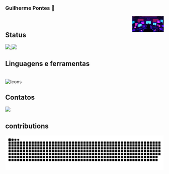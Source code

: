 ### Guilherme Pontes 👋



<img align="right" height="50px" width="100px" alt="GpontesCyberpunk" src="https://github.com/Gpontes143/Gpontes143/blob/main/Imagem/cyber.gif?raw=true"/>

<div/>


<br>   
  
  ## Status
<div>
<a href="https://github.com/Guilherme-Pontes-Campos/github-readme-stats">
  <img height=110em length= 230em src="https://github-readme-stats.vercel.app/api?username=Gpontes143&show_icons=true&theme=dracula" />
</a>
<a href="https://github.com/Guilherme-Pontes-Campos/convoychat">
  <img height=110em length= 230em src="https://github-readme-stats.vercel.app/api/top-langs?username=Guilherme-Pontes-Campos&layout=compact&langs_count=8&theme=dracula" />
</a>
</div>

## Linguagens e ferramentas
<div style="display: inline_block"><br>
<img alt="Icons" align="center" height="40" width="290" src="https://skillicons.dev/icons?i=vscode,py,java,git,mysql" /> 
  
  
</div>

##  Contatos
<div>
<a href="mailto:guilhermepontes547@gmail.com"><img src="https://img.shields.io/badge/gmail-%23DD0031.svg?&style=for-the-badge&logo=gmail&logoColor=white"/></a>


</div>

## contributions
<div>
  
![snake gif](https://github.com/Guilherme-Pontes-Campos/Guilherme-Pontes-Campos/blob/output/github-contribution-grid-snake.svg)

</div>
